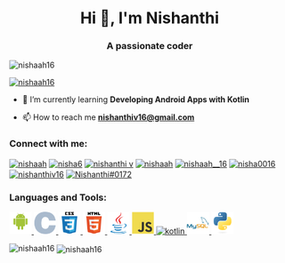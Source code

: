 <h1 align="center">Hi 👋, I'm Nishanthi</h1>
<h3 align="center">A passionate coder</h3>

<p align="left"> <img src="https://komarev.com/ghpvc/?username=nishaah16&label=Profile%20views&color=0e75b6&style=flat" alt="nishaah16" /> </p>

<p align="left"> <a href="https://github.com/ryo-ma/github-profile-trophy"><img src="https://github-profile-trophy.vercel.app/?username=nishaah16" alt="nishaah16" /></a> </p>

- 🌱 I’m currently learning **Developing Android Apps with Kotlin**

- 📫 How to reach me **nishanthiv16@gmail.com**

<h3 align="left">Connect with me:</h3>
<p align="left">
<a href="https://dev.to/nishaah" target="blank"><img align="center" src="https://cdn.jsdelivr.net/npm/simple-icons@3.0.1/icons/dev-dot-to.svg" alt="nishaah" height="30" width="40" /></a>
<a href="https://twitter.com/nisha6" target="blank"><img align="center" src="https://raw.githubusercontent.com/rahuldkjain/github-profile-readme-generator/neutral-icons/src/images/icons/Social/twitter.svg" alt="nisha6" height="30" width="40" /></a>
<a href="https://linkedin.com/in/nishanthi v" target="blank"><img align="center" src="https://raw.githubusercontent.com/rahuldkjain/github-profile-readme-generator/neutral-icons/src/images/icons/Social/linked-in-alt.svg" alt="nishanthi v" height="30" width="40" /></a>
<a href="https://fb.com/nishaah" target="blank"><img align="center" src="https://raw.githubusercontent.com/rahuldkjain/github-profile-readme-generator/neutral-icons/src/images/icons/Social/facebook.svg" alt="nishaah" height="30" width="40" /></a>
<a href="https://instagram.com/nishaah__16" target="blank"><img align="center" src="https://raw.githubusercontent.com/rahuldkjain/github-profile-readme-generator/neutral-icons/src/images/icons/Social/instagram.svg" alt="nishaah__16" height="30" width="40" /></a>
<a href="https://www.codechef.com/users/nisha0016" target="blank"><img align="center" src="https://cdn.jsdelivr.net/npm/simple-icons@3.1.0/icons/codechef.svg" alt="nisha0016" height="30" width="40" /></a>
<a href="https://www.hackerrank.com/nishanthiv16" target="blank"><img align="center" src="https://raw.githubusercontent.com/rahuldkjain/github-profile-readme-generator/neutral-icons/src/images/icons/Social/hackerrank.svg" alt="nishanthiv16" height="30" width="40" /></a>
<a href="https://discord.gg/Nishanthi#0172" target="blank"><img align="center" src="https://raw.githubusercontent.com/rahuldkjain/github-profile-readme-generator/neutral-icons/src/images/icons/Social/discord.svg" alt="Nishanthi#0172" height="30" width="40" /></a>
</p>

<h3 align="left">Languages and Tools:</h3>
<p align="left"> <a href="https://developer.android.com" target="_blank"> <img src="https://raw.githubusercontent.com/devicons/devicon/master/icons/android/android-original-wordmark.svg" alt="android" width="40" height="40"/> </a> <a href="https://www.cprogramming.com/" target="_blank"> <img src="https://raw.githubusercontent.com/devicons/devicon/master/icons/c/c-original.svg" alt="c" width="40" height="40"/> </a> <a href="https://www.w3schools.com/css/" target="_blank"> <img src="https://raw.githubusercontent.com/devicons/devicon/master/icons/css3/css3-original-wordmark.svg" alt="css3" width="40" height="40"/> </a> <a href="https://www.w3.org/html/" target="_blank"> <img src="https://raw.githubusercontent.com/devicons/devicon/master/icons/html5/html5-original-wordmark.svg" alt="html5" width="40" height="40"/> </a> <a href="https://www.java.com" target="_blank"> <img src="https://raw.githubusercontent.com/devicons/devicon/master/icons/java/java-original.svg" alt="java" width="40" height="40"/> </a> <a href="https://developer.mozilla.org/en-US/docs/Web/JavaScript" target="_blank"> <img src="https://raw.githubusercontent.com/devicons/devicon/master/icons/javascript/javascript-original.svg" alt="javascript" width="40" height="40"/> </a> <a href="https://kotlinlang.org" target="_blank"> <img src="https://www.vectorlogo.zone/logos/kotlinlang/kotlinlang-icon.svg" alt="kotlin" width="40" height="40"/> </a> <a href="https://www.mysql.com/" target="_blank"> <img src="https://raw.githubusercontent.com/devicons/devicon/master/icons/mysql/mysql-original-wordmark.svg" alt="mysql" width="40" height="40"/> </a> <a href="https://www.python.org" target="_blank"> <img src="https://raw.githubusercontent.com/devicons/devicon/master/icons/python/python-original.svg" alt="python" width="40" height="40"/> </a> </p>

<p><img align="left" src="https://github-readme-stats.vercel.app/api/top-langs?username=nishaah16&show_icons=true&locale=en&layout=compact" alt="nishaah16" /></p>

<p>&nbsp;<img align="center" src="https://github-readme-stats.vercel.app/api?username=nishaah16&show_icons=true&locale=en" alt="nishaah16" /></p>

